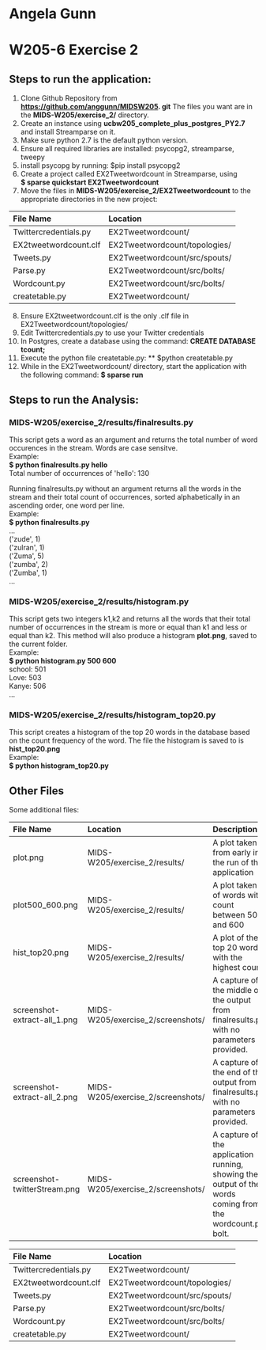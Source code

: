 # Angela Gunn
# W205-6 Exercise 2


## Steps to run the application:
1) Clone Github Repository from **https://github.com/anggunn/MIDSW205.
git**
The files you want are in the **MIDS-W205/exercise_2/** directory.
2) Create an instance using **ucbw205_complete_plus_postgres_PY2.7** and install Streamparse on it.
3) Make sure python 2.7 is the default python version.
4) Ensure all required libraries are installed: psycopg2, streamparse, tweepy
5) install psycopg by running: $pip install psycopg2
6) Create a project called EX2Tweetwordcount in Streamparse, using  
**$ sparse quickstart EX2Tweetwordcount**
7) Move the files in **MIDS-W205/exercise_2/EX2Tweetwordcount** to the appropriate directories in the new project:

| File Name        | Location           |   
| :------------- |:-------------|   
| Twittercredentials.py      | EX2Tweetwordcount/ 
| EX2tweetwordcount.clf      | EX2Tweetwordcount/topologies/      |   
| Tweets.py | EX2Tweetwordcount/src/spouts/
| Parse.py | EX2Tweetwordcount/src/bolts/
| Wordcount.py | EX2Tweetwordcount/src/bolts/
| createtable.py | EX2Tweetwordcount/ 

8) Ensure EX2tweetwordcount.clf is the only .clf file in EX2Tweetwordcount/topologies/
9) Edit Twittercredentials.py to use your Twitter credentials
10) In Postgres, create a database using the command: **CREATE DATABASE tcount;**
11) Execute the python file createtable.py: ** $python createtable.py
12) While in the EX2Tweetwordcount/ directory, start the application with the following command: **$ sparse run**

## Steps to run the Analysis:

### MIDS-W205/exercise_2/results/finalresults.py
This script gets a word as an argument and returns the total number of word occurences in the stream. Words are case sensitve.  
Example:  
**$ python finalresults.py hello**  
Total number of occurrences of 'hello': 130

Running finalresults.py without an argument returns all the words in the stream and their total count of occurrences, sorted alphabetically in an ascending order, one word per line.  
Example:  
**$ python finalresults.py**  
...  
('zude', 1)  
('zulran', 1)  
('Zuma', 5)  
('zumba', 2)  
('Zumba', 1)  
...

### MIDS-W205/exercise_2/results/histogram.py
This script gets two integers k1,k2 and returns all the words that their total number of occurrences in the stream is more or equal than k1 and less or equal than k2.  This method will also produce a histogram **plot.png**, saved to the current folder.  
Example:  
**$ python histogram.py 500 600**  
school: 501  
Love: 503  
Kanye: 506  
...

### MIDS-W205/exercise_2/results/histogram_top20.py
This script creates a histogram of the top 20 words in the database based on the count frequency of the word. The file the histogram is saved to is **hist_top20.png**  
Example:  
**$ python histogram_top20.py**

## Other Files
Some additional files:  


| File Name  | Location | Description  |   
| :------------- |:-------------|:----------   |   
| plot.png      | MIDS-W205/exercise_2/results/ | A plot taken from early in the run of the application |   
| plot500_600.png      | MIDS-W205/exercise_2/results/      |   A plot taken of words with count between 500 and 600 |   
| hist_top20.png | MIDS-W205/exercise_2/results/ | A plot of the top 20 words with the highest count |   
| screenshot-extract-all_1.png | MIDS-W205/exercise_2/screenshots/ | A capture of the middle of the output from finalresults.py with no parameters provided. |   
| screenshot-extract-all_2.png | MIDS-W205/exercise_2/screenshots/ | A capture of the end of the output from finalresults.py with no parameters provided. |   
| screenshot-twitterStream.png | MIDS-W205/exercise_2/screenshots/ | A capture of the application running, showing the output of the words coming from the wordcount.py bolt. |   

| File Name        | Location           |   
| :------------- |:-------------|   
| Twittercredentials.py      | EX2Tweetwordcount/ 
| EX2tweetwordcount.clf      | EX2Tweetwordcount/topologies/      |   
| Tweets.py | EX2Tweetwordcount/src/spouts/
| Parse.py | EX2Tweetwordcount/src/bolts/
| Wordcount.py | EX2Tweetwordcount/src/bolts/
| createtable.py | EX2Tweetwordcount/ 

